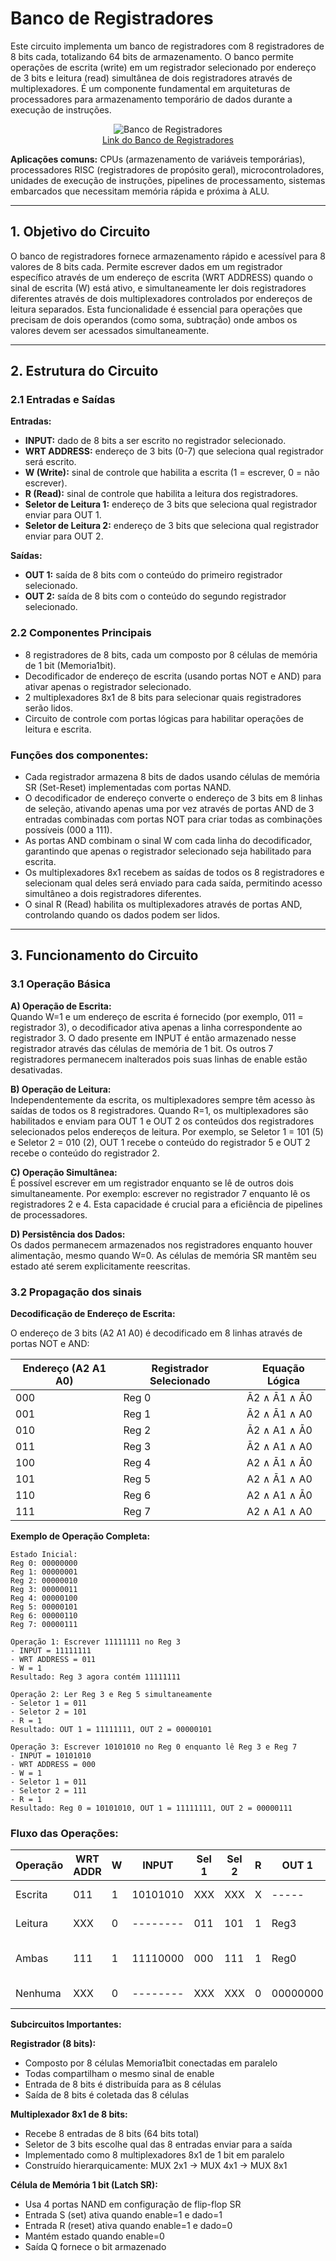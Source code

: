 # Banco de Registradores

Este circuito implementa um banco de registradores com 8 registradores de 8 bits cada, totalizando 64 bits de armazenamento. O banco permite operações de escrita (write) em um registrador selecionado por endereço de 3 bits e leitura (read) simultânea de dois registradores através de multiplexadores. É um componente fundamental em arquiteturas de processadores para armazenamento temporário de dados durante a execução de instruções.

<p align="center">
  <img src="./Imagens/Banco_de_Registradores.jpeg" alt="Banco de Registradores"><br>
  <a href="./Banco de Regs.circ">Link do Banco de Registradores</a>
</p>

**Aplicações comuns:** CPUs (armazenamento de variáveis temporárias), processadores RISC (registradores de propósito geral), microcontroladores, unidades de execução de instruções, pipelines de processamento, sistemas embarcados que necessitam memória rápida e próxima à ALU.

---

## 1. Objetivo do Circuito

O banco de registradores fornece armazenamento rápido e acessível para 8 valores de 8 bits cada. Permite escrever dados em um registrador específico através de um endereço de escrita (WRT ADDRESS) quando o sinal de escrita (W) está ativo, e simultaneamente ler dois registradores diferentes através de dois multiplexadores controlados por endereços de leitura separados. Esta funcionalidade é essencial para operações que precisam de dois operandos (como soma, subtração) onde ambos os valores devem ser acessados simultaneamente.

---

## 2. Estrutura do Circuito

### 2.1 Entradas e Saídas
**Entradas:**
- **INPUT:** dado de 8 bits a ser escrito no registrador selecionado.
- **WRT ADDRESS:** endereço de 3 bits (0-7) que seleciona qual registrador será escrito.
- **W (Write):** sinal de controle que habilita a escrita (1 = escrever, 0 = não escrever).
- **R (Read):** sinal de controle que habilita a leitura dos registradores.
- **Seletor de Leitura 1:** endereço de 3 bits que seleciona qual registrador enviar para OUT 1.
- **Seletor de Leitura 2:** endereço de 3 bits que seleciona qual registrador enviar para OUT 2.

**Saídas:**
- **OUT 1:** saída de 8 bits com o conteúdo do primeiro registrador selecionado.
- **OUT 2:** saída de 8 bits com o conteúdo do segundo registrador selecionado.

### 2.2 Componentes Principais

- 8 registradores de 8 bits, cada um composto por 8 células de memória de 1 bit (Memoria1bit).
- Decodificador de endereço de escrita (usando portas NOT e AND) para ativar apenas o registrador selecionado.
- 2 multiplexadores 8x1 de 8 bits para selecionar quais registradores serão lidos.
- Circuito de controle com portas lógicas para habilitar operações de leitura e escrita.

### **Funções dos componentes:**
- Cada registrador armazena 8 bits de dados usando células de memória SR (Set-Reset) implementadas com portas NAND.
- O decodificador de endereço converte o endereço de 3 bits em 8 linhas de seleção, ativando apenas uma por vez através de portas AND de 3 entradas combinadas com portas NOT para criar todas as combinações possíveis (000 a 111).
- As portas AND combinam o sinal W com cada linha do decodificador, garantindo que apenas o registrador selecionado seja habilitado para escrita.
- Os multiplexadores 8x1 recebem as saídas de todos os 8 registradores e selecionam qual deles será enviado para cada saída, permitindo acesso simultâneo a dois registradores diferentes.
- O sinal R (Read) habilita os multiplexadores através de portas AND, controlando quando os dados podem ser lidos.

---

## 3. Funcionamento do Circuito
### 3.1 Operação Básica

**A) Operação de Escrita:**  
Quando W=1 e um endereço de escrita é fornecido (por exemplo, 011 = registrador 3), o decodificador ativa apenas a linha correspondente ao registrador 3. O dado presente em INPUT é então armazenado nesse registrador através das células de memória de 1 bit. Os outros 7 registradores permanecem inalterados pois suas linhas de enable estão desativadas.

**B) Operação de Leitura:**  
Independentemente da escrita, os multiplexadores sempre têm acesso às saídas de todos os 8 registradores. Quando R=1, os multiplexadores são habilitados e enviam para OUT 1 e OUT 2 os conteúdos dos registradores selecionados pelos endereços de leitura. Por exemplo, se Seletor 1 = 101 (5) e Seletor 2 = 010 (2), OUT 1 recebe o conteúdo do registrador 5 e OUT 2 recebe o conteúdo do registrador 2.

**C) Operação Simultânea:**  
É possível escrever em um registrador enquanto se lê de outros dois simultaneamente. Por exemplo: escrever no registrador 7 enquanto lê os registradores 2 e 4. Esta capacidade é crucial para a eficiência de pipelines de processadores.

**D) Persistência dos Dados:**  
Os dados permanecem armazenados nos registradores enquanto houver alimentação, mesmo quando W=0. As células de memória SR mantêm seu estado até serem explicitamente reescritas.

### 3.2 Propagação dos sinais

**Decodificação de Endereço de Escrita:**

O endereço de 3 bits (A2 A1 A0) é decodificado em 8 linhas através de portas NOT e AND:

| Endereço (A2 A1 A0) | Registrador Selecionado | Equação Lógica |
|---------------------|-------------------------|----------------|
| 000                 | Reg 0                   | Ā2 ∧ Ā1 ∧ Ā0 |
| 001                 | Reg 1                   | Ā2 ∧ Ā1 ∧ A0 |
| 010                 | Reg 2                   | Ā2 ∧ A1 ∧ Ā0 |
| 011                 | Reg 3                   | Ā2 ∧ A1 ∧ A0 |
| 100                 | Reg 4                   | A2 ∧ Ā1 ∧ Ā0 |
| 101                 | Reg 5                   | A2 ∧ Ā1 ∧ A0 |
| 110                 | Reg 6                   | A2 ∧ A1 ∧ Ā0 |
| 111                 | Reg 7                   | A2 ∧ A1 ∧ A0 |

**Exemplo de Operação Completa:**

```
Estado Inicial:
Reg 0: 00000000
Reg 1: 00000001
Reg 2: 00000010
Reg 3: 00000011
Reg 4: 00000100
Reg 5: 00000101
Reg 6: 00000110
Reg 7: 00000111

Operação 1: Escrever 11111111 no Reg 3
- INPUT = 11111111
- WRT ADDRESS = 011
- W = 1
Resultado: Reg 3 agora contém 11111111

Operação 2: Ler Reg 3 e Reg 5 simultaneamente
- Seletor 1 = 011
- Seletor 2 = 101
- R = 1
Resultado: OUT 1 = 11111111, OUT 2 = 00000101

Operação 3: Escrever 10101010 no Reg 0 enquanto lê Reg 3 e Reg 7
- INPUT = 10101010
- WRT ADDRESS = 000
- W = 1
- Seletor 1 = 011
- Seletor 2 = 111
- R = 1
Resultado: Reg 0 = 10101010, OUT 1 = 11111111, OUT 2 = 00000111
```

### Fluxo das Operações:

| Operação | WRT ADDR | W | INPUT | Sel 1 | Sel 2 | R | OUT 1 | OUT 2 | Descrição |
|----------|----------|---|-------|-------|-------|---|-------|-------|-----------|
| Escrita  | 011      | 1 | 10101010 | XXX | XXX | X | ----- | ----- | Escreve no Reg 3 |
| Leitura  | XXX      | 0 | -------- | 011 | 101 | 1 | Reg3  | Reg5  | Lê Reg 3 e 5 |
| Ambas    | 111      | 1 | 11110000 | 000 | 111 | 1 | Reg0  | Reg7  | Escreve em Reg 7, lê 0 e 7 |
| Nenhuma  | XXX      | 0 | -------- | XXX | XXX | 0 | 00000000 | 00000000 | Sem operação |

**Subcircuitos Importantes:**

**Registrador (8 bits):**
- Composto por 8 células Memoria1bit conectadas em paralelo
- Todas compartilham o mesmo sinal de enable
- Entrada de 8 bits é distribuída para as 8 células
- Saída de 8 bits é coletada das 8 células

**Multiplexador 8x1 de 8 bits:**
- Recebe 8 entradas de 8 bits (64 bits total)
- Seletor de 3 bits escolhe qual das 8 entradas enviar para a saída
- Implementado como 8 multiplexadores 8x1 de 1 bit em paralelo
- Construído hierarquicamente: MUX 2x1 → MUX 4x1 → MUX 8x1

**Célula de Memória 1 bit (Latch SR):**
- Usa 4 portas NAND em configuração de flip-flop SR
- Entrada S (set) ativa quando enable=1 e dado=1
- Entrada R (reset) ativa quando enable=1 e dado=0
- Mantém estado quando enable=0
- Saída Q fornece o bit armazenado
